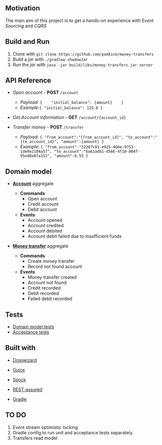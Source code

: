 ## Motivation

The main aim of this project is to get a hands-on experience with *Event Sourcing* and *CQRS* 

## Build and Run

1. Clone with `git clone https://github.com/pomkine/money-transfers`
2. Build a *jar* with `./gradlew shadowJar`
3. Run the *jar* with `java -jar build/libs/money-transfers.jar server`

## API Reference

- *Open account* - **POST** `/account`
   - *Payload*: ```{   
                   "initial_balance": {amount}   
                  }   
   				```
   - *Example*:```{
                   "initial_balance": 125.6
                 }
   				```
   
- *Get Account information* - **GET** `/account/{account_id}`
- *Transfer money* - **POST** `/transfer`
   - *Payload*: ```{
                 	"from_account":"{from_account_id}",
                 	"to_account":"{to_account_id}",
                 	"amount":{amount}
                 }```
   - *Example*: ```{
                 	"from_account":"32287c81-e925-466e-9753-1de9e2184a57",
                 	"to_account":"6a61adb1-d566-4f10-804f-95ed6e8fa152",
                 	"amount":6.55
                 }```
                 
## Domain model

- [**Account**](../master/src/main/java/com/pomkine/domain/account/Account.java) aggregate
    - **Commands**
       - Open account
       - Credit account
       - Debit account
    - **Events**
       - Account opened
       - Account credited
       - Account debited
       - Account debit failed due to insufficient funds

- [**Money transfer**](../master/src/main/java/com/pomkine/domain/transfer/MoneyTransfer.java) aggregate
   - **Commands**
      - Create money transfer
      - Record not found account
   - **Events**
      - Money transfer created
      - Account not found
      - Credit recorded
      - Debit recorded
      - Failed debit recorded

## Tests

- [Domain model tests](../master/src/test/groovy/com/pomkine/domain)
- [Acceptance tests](../master/src/test/groovy/com/pomkine/MoneyTransferAcceptanceSpec.groovy)

## Built with
- [Dropwizard](https://www.dropwizard.io)
- [Guice](https://github.com/google/guice)

- [Spock](http://spockframework.org/)
- [REST-assured](http://rest-assured.io/)
- [Gradle](https://gradle.org/)

## TO DO
1. Event stream optimistic locking
2. Gradle config to run unit and acceptance tests separately
3. Transfers read model
